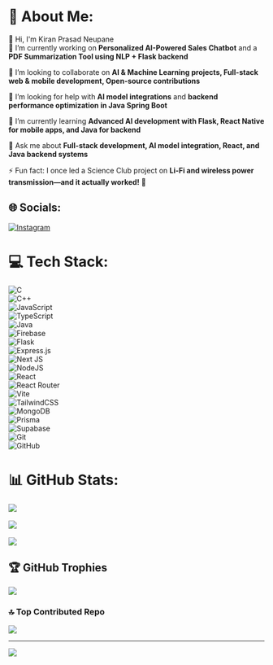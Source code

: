 # 💫 About Me:
👋 Hi, I'm Kiran Prasad Neupane  
🔭 I’m currently working on **Personalized AI-Powered Sales Chatbot** and a **PDF Summarization Tool using NLP + Flask backend**  

👯 I’m looking to collaborate on **AI & Machine Learning projects, Full-stack web & mobile development, Open-source contributions**  

🤝 I’m looking for help with **AI model integrations** and **backend performance optimization in Java Spring Boot**  

🌱 I’m currently learning **Advanced AI development with Flask, React Native for mobile apps, and Java for backend**  

💬 Ask me about **Full-stack development, AI model integration, React, and Java backend systems**  

⚡ Fun fact: I once led a Science Club project on **Li-Fi and wireless power transmission—and it actually worked!** 🚀  


## 🌐 Socials:
[![Instagram](https://img.shields.io/badge/Instagram-%23E4405F.svg?logo=Instagram&logoColor=white)](https://instagram.com/neupanekiran55)  


# 💻 Tech Stack:
![C](https://img.shields.io/badge/c-%2300599C.svg?style=for-the-badge&logo=c&logoColor=white)  
![C++](https://img.shields.io/badge/c++-%2300599C.svg?style=for-the-badge&logo=c%2B%2B&logoColor=white)  
![JavaScript](https://img.shields.io/badge/javascript-%23323330.svg?style=for-the-badge&logo=javascript&logoColor=%23F7DF1E)  
![TypeScript](https://img.shields.io/badge/typescript-%23007ACC.svg?style=for-the-badge&logo=typescript&logoColor=white)  
![Java](https://img.shields.io/badge/java-%23ED8B00.svg?style=for-the-badge&logo=openjdk&logoColor=white)  
![Firebase](https://img.shields.io/badge/firebase-%23039BE5.svg?style=for-the-badge&logo=firebase)  
![Flask](https://img.shields.io/badge/flask-%23000.svg?style=for-the-badge&logo=flask&logoColor=white)  
![Express.js](https://img.shields.io/badge/express.js-%23404d59.svg?style=for-the-badge&logo=express&logoColor=%2361DAFB)  
![Next JS](https://img.shields.io/badge/Next-black?style=for-the-badge&logo=next.js&logoColor=white)  
![NodeJS](https://img.shields.io/badge/node.js-6DA55F?style=for-the-badge&logo=node.js&logoColor=white)  
![React](https://img.shields.io/badge/react-%2320232a.svg?style=for-the-badge&logo=react&logoColor=%2361DAFB)  
![React Router](https://img.shields.io/badge/React_Router-CA4245?style=for-the-badge&logo=react-router&logoColor=white)  
![Vite](https://img.shields.io/badge/vite-%23646CFF.svg?style=for-the-badge&logo=vite&logoColor=white)  
![TailwindCSS](https://img.shields.io/badge/tailwindcss-%2338B2AC.svg?style=for-the-badge&logo=tailwind-css&logoColor=white)  
![MongoDB](https://img.shields.io/badge/MongoDB-%234ea94b.svg?style=for-the-badge&logo=mongodb&logoColor=white)  
![Prisma](https://img.shields.io/badge/Prisma-3982CE?style=for-the-badge&logo=Prisma&logoColor=white)  
![Supabase](https://img.shields.io/badge/Supabase-3ECF8E?style=for-the-badge&logo=supabase&logoColor=white)  
![Git](https://img.shields.io/badge/git-%23F05033.svg?style=for-the-badge&logo=git&logoColor=white)  
![GitHub](https://img.shields.io/badge/github-%23121011.svg?style=for-the-badge&logo=github&logoColor=white)  


# 📊 GitHub Stats:
![](https://github-readme-stats.vercel.app/api?username=neupanekiran&theme=dark&hide_border=true&include_all_commits=false&count_private=false)<br/>  
![](https://github-readme-streak-stats.herokuapp.com/?user=neupanekiran&theme=dark&hide_border=true)<br/>  
![](https://github-readme-stats.vercel.app/api/top-langs/?username=neupanekiran&theme=dark&hide_border=true&include_all_commits=false&count_private=false&layout=compact)  


## 🏆 GitHub Trophies
![](https://github-profile-trophy.vercel.app/?username=neupanekiran&theme=radical&no-frame=false&no-bg=true&margin-w=4)  


### 🔝 Top Contributed Repo
![](https://github-contributor-stats.vercel.app/api?username=neupanekiran&limit=5&theme=dark&combine_all_yearly_contributions=true)  


---
[![](https://visitcount.itsvg.in/api?id=neupanekiran&icon=0&color=0)](https://visitcount.itsvg.in)  

<!-- Proudly created with GPRM ( https://gprm.itsvg.in ) -->
